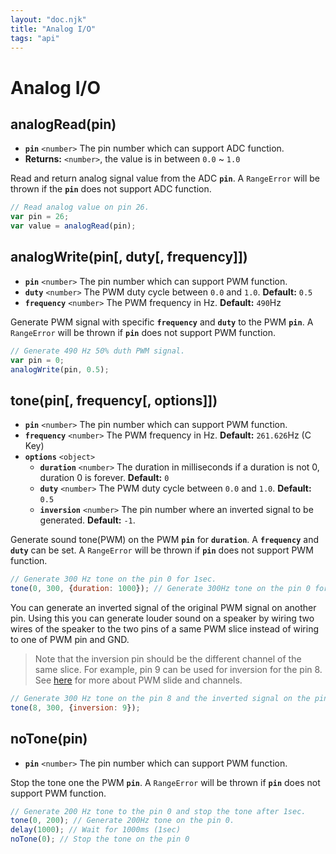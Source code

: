 ```yaml
---
layout: "doc.njk"
title: "Analog I/O"
tags: "api"
---
```


# Analog I/O

## analogRead(pin) <a href="#analogread" id="analogread"></a>

* **`pin`** `<number>` The pin number which can support ADC function.
* **Returns:** `<number>`, the value is in between `0.0` \~ `1.0`

Read and return analog signal value from the ADC **`pin`**. A `RangeError` will be thrown if the **`pin`** does not support ADC function.

```javascript
// Read analog value on pin 26.
var pin = 26;
var value = analogRead(pin);
```

## analogWrite(pin\[, duty\[, frequency]]) <a href="#analogwrite" id="analogwrite"></a>

* **`pin`** `<number>` The pin number which can support PWM function.
* **`duty`** `<number>` The PWM duty cycle between `0.0` and `1.0`. **Default:** `0.5`
* **`frequency`** `<number>` The PWM frequency in Hz. **Default:** `490`Hz

Generate PWM signal with specific **`frequency`** and **`duty`** to the PWM **`pin`**. A `RangeError` will be thrown if **`pin`** does not support PWM function.

```javascript
// Generate 490 Hz 50% duth PWM signal.
var pin = 0;
analogWrite(pin, 0.5);
```

## tone(pin\[, frequency\[, options]]) <a href="#tone" id="tone"></a>

* **`pin`** `<number>` The pin number which can support PWM function.
* **`frequency`** `<number>` The PWM frequency in Hz. **Default:** `261.626`Hz (C Key)
* **`options`** `<object>`
  * **`duration`** `<number>` The duration in milliseconds if a duration is not 0, duration 0 is forever. **Default:** `0`
  * **`duty`** `<number>` The PWM duty cycle between `0.0` and `1.0`. **Default:** `0.5`
  * **`inversion`** `<number>` The pin number where an inverted signal to be generated. **Default:** `-1`.

Generate sound tone(PWM) on the PWM **`pin`** for **`duration`**. A **`frequency`** and **`duty`** can be set. A `RangeError` will be thrown if **`pin`** does not support PWM function.

```javascript
// Generate 300 Hz tone on the pin 0 for 1sec.
tone(0, 300, {duration: 1000}); // Generate 300Hz tone on the pin 0 for 1sec.
```

You can generate an inverted signal of the original PWM signal on another pin. Using this you can generate louder sound on a speaker by wiring two wires of the speaker to the two pins of a same PWM slice instead of wiring to one of PWM pin and GND.

> Note that the inversion pin should be the different channel of the same slice. For example, pin 9 can be used for inversion for the pin 8. See [here](../boards/raspberry-pi-pico.md#pwm) for more about PWM slide and channels.

```javascript
// Generate 300 Hz tone on the pin 8 and the inverted signal on the pin 9.
tone(8, 300, {inversion: 9});
```

## noTone(pin) <a href="#notone" id="notone"></a>

* **`pin`** `<number>` The pin number which can support PWM function.

Stop the tone one the PWM **`pin`**. A `RangeError` will be thrown if **`pin`** does not support PWM function.

```javascript
// Generate 200 Hz tone to the pin 0 and stop the tone after 1sec.
tone(0, 200); // Generate 200Hz tone on the pin 0.
delay(1000); // Wait for 1000ms (1sec)
noTone(0); // Stop the tone on the pin 0
```
